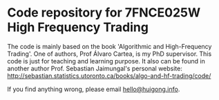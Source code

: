 # Code repository for 7FNCE025W High Frequency Trading
The code is mainly based on the book 'Algorithmic and High-Frequency Trading'. One of authors, Prof Álvaro Cartea, is my PhD supervisor. This code is just for teaching and learning purpose. It also can be found in another author Prof. Sebastian Jaimungal's personal website: http://sebastian.statistics.utoronto.ca/books/algo-and-hf-trading/code/

If you find anything wrong, please email hello@huigong.info.
